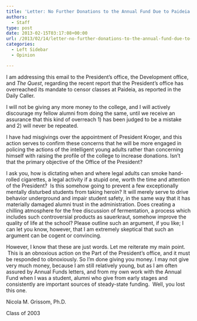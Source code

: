 ```yaml
---
title: 'Letter: No Further Donations to the Annual Fund Due to Paideia Overreach'
authors: 
  - Staff
type: post
date: 2013-02-15T03:17:08+00:00
url: /2013/02/14/letter-no-further-donations-to-the-annual-fund-due-to-paideia-overreach/
categories:
  - Left Sidebar
  - Opinion

---
```

I am addressing this email to the President&#8217;s office, the Development office, and _The_ _Quest_, regarding the recent report that the President&#8217;s office has overreached its mandate to censor classes at Paideia, as reported in the Daily Caller.

I will not be giving any more money to the college, and I will actively discourage my fellow alumni from doing the same, until we receive an assurance that this kind of overreach 1) has been judged to be a mistake and 2) will never be repeated.

I have had misgivings over the appointment of President Kroger, and this action serves to confirm these concerns that he will be more engaged in policing the actions of the intelligent young adults rather than concerning himself with raising the profile of the college to increase donations. Isn&#8217;t that the primary objective of the Office of the President?

I ask you, how is dictating when and where legal adults can smoke hand-rolled cigarettes, a legal activity if a stupid one, worth the time and attention of the President?  Is this somehow going to prevent a few exceptionally mentally disturbed students from taking heroin? It will merely serve to drive behavior underground and impair student safety, in the same way that it has materially damaged alumni trust in the administration. Does creating a chilling atmosphere for the free discussion of fermentation, a process which includes such controversial products as sauerkraut, somehow improve the quality of life at the school? Please outline such an argument, if you like; I can let you know, however, that I am extremely skeptical that such an argument can be cogent or convincing.

However, I know that these are just words. Let me reiterate my main point.  This is an obnoxious action on the Part of the President&#8217;s office, and it must be responded to obnoxiously. So I&#8217;m done giving you money. I may not give very much money, because I am still relatively young, but as I am often assured by Annual Funds letters, and from my own work with the Annual Fund when I was a student, alumni who give from early stages and consistently are important sources of steady-state funding.  Well, you lost this one.

Nicola M. Grissom, Ph.D.

Class of 2003